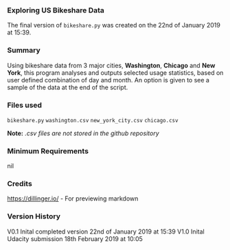 ### Exploring US Bikeshare Data
The final version of `bikeshare.py` was created on the 22nd of January 2019 at 15:39.

### Summary
Using bikeshare data from 3 major cities, **Washington**, **Chicago** and **New York**, this program analyses and outputs selected usage statistics, based on user defined combination of day and month.
An option is given to see a sample of the data at the end of the script.

### Files used
`bikeshare.py`
`washington.csv`
`new_york_city.csv`
`chicago.csv`

**Note:** _.csv files are not stored in the github repository_

### Minimum Requirements
nil

### Credits
https://dillinger.io/ - For previewing markdown

### Version History
V0.1 Inital completed version 22nd of January 2019 at 15:39
V1.0 Inital Udacity submission 18th February 2019 at 10:05

